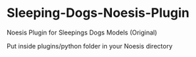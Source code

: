 # Sleeping-Dogs-Noesis-Plugin
Noesis Plugin for Sleepings Dogs Models (Original)

Put inside plugins/python folder in your Noesis directory
